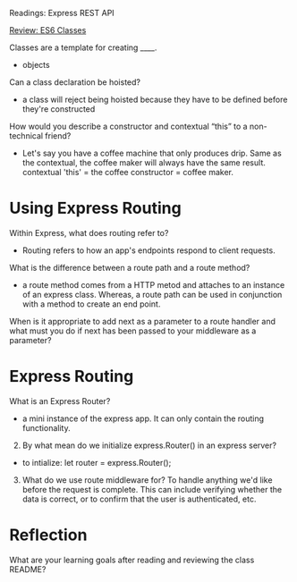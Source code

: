 Readings: Express REST API

[Review: ES6 Classes](https://developer.mozilla.org/en-US/docs/Web/JavaScript/Reference/Classes)

Classes are a template for creating ____.
- objects 

Can a class declaration be hoisted?
- a class will reject being hoisted because they have to be defined before they're constructed

How would you describe a constructor and contextual “this” to a non-technical friend?
- Let's say you have a coffee machine that only produces drip. Same as the contextual, the coffee
maker will always have the same result. 
contextual 'this' = the coffee
constructor = coffee maker.

# Using Express Routing

Within Express, what does routing refer to?
- Routing refers to how an app's endpoints respond to client requests.

What is the difference between a route path and a route method?
- a route method comes from a HTTP metod and attaches to an instance of an express class. Whereas, a route path can be used in conjunction with a method to create an end point.

When is it appropriate to add next as a parameter to a route handler and what must you do if next has been passed to your middleware as a parameter?


# Express Routing

What is an Express Router?
- a mini instance of the express app. It can only contain the routing functionality.

2. By what mean do we initialize express.Router() in an express server?
- to intialize: let router = express.Router();

3. What do we use route middleware for?
To handle anything we'd like before the request is complete. This can include verifying whether the data is correct, or to confirm that the user is authenticated, etc.

# Reflection

What are your learning goals after reading and reviewing the class README?
